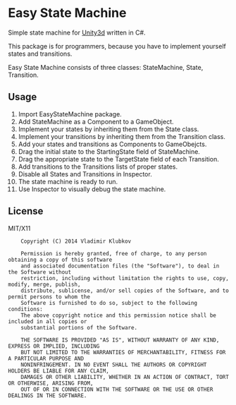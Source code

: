Easy State Machine
===

Simple state machine for [Unity3d](http://unity3d.com/) written in C#.

This package is for programmers, because you have to implement yourself states and transitions.

Easy State Machine consists of three classes: StateMachine, State, Transition.

## Usage

1. Import EasyStateMachine package.
2. Add StateMachine as a Component to a GameObject.
3. Implement your states by inheriting them from the State class.
4. Implement your transitions by inheriting them from the Transition class.
5. Add your states and transitions as Components to GameObejcts.
6. Drag the initial state to the StartingState field of StateMachine.
7. Drag the appropriate state to the TargetState field of each Transition.
8. Add transitions to the Transitions lists of proper states.
9. Disable all States and Transitions in Inspector.
10. The state machine is ready to run.
11. Use Inspector to visually debug the state machine.

## License

MIT/X11

        Copyright (C) 2014 Vladimir Klubkov
    
        Permission is hereby granted, free of charge, to any person obtaining a copy of this software
        and associated documentation files (the "Software"), to deal in the Software without
        restriction, including without limitation the rights to use, copy, modify, merge, publish,
        distribute, sublicense, and/or sell copies of the Software, and to permit persons to whom the
        Software is furnished to do so, subject to the following conditions:
        The above copyright notice and this permission notice shall be included in all copies or
        substantial portions of the Software.
    
        THE SOFTWARE IS PROVIDED "AS IS", WITHOUT WARRANTY OF ANY KIND, EXPRESS OR IMPLIED, INCLUDING
        BUT NOT LIMITED TO THE WARRANTIES OF MERCHANTABILITY, FITNESS FOR A PARTICULAR PURPOSE AND
        NONINFRINGEMENT. IN NO EVENT SHALL THE AUTHORS OR COPYRIGHT HOLDERS BE LIABLE FOR ANY CLAIM,
        DAMAGES OR OTHER LIABILITY, WHETHER IN AN ACTION OF CONTRACT, TORT OR OTHERWISE, ARISING FROM,
        OUT OF OR IN CONNECTION WITH THE SOFTWARE OR THE USE OR OTHER DEALINGS IN THE SOFTWARE.
